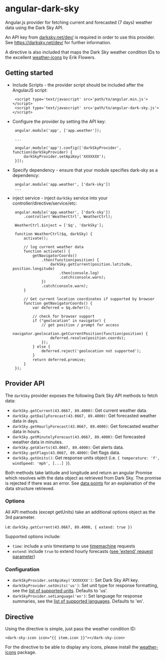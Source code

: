 angular-dark-sky
================

Angular.js provider for fetching current and forecasted (7 days) weather data using the Dark Sky API.

An API key from [darksky.net/dev/](https://darksky.net/dev/) is required in order to use this provider. See https://darksky.net/dev/ for further information. 

A directive is also included that maps the Dark Sky weather condition IDs
to the excellent [weather-icons](http://erikflowers.github.io/weather-icons/) by
Erik Flowers.

Getting started
---------------

 * Include Scripts - the provider script should be included after the AngularJS script:

		<script type='text/javascript' src='path/to/angular.min.js'></script>
		<script type='text/javascript' src='path/to/angular-dark-sky.js'></script>

 * Configure the provider by setting the API key:

		angular.module('app', ['app.weather']);

		... 

		angular.module('app').config(['darkSkyProvider', function(darkSkyProvider) {
			darkSkyProvider.setApiKey('XXXXXXX');
		}]);

 * Specify dependency - ensure that your module specifies dark-sky as a dependency:

		angular.module('app.weather', ['dark-sky'])
		...

 * inject service - inject `darkSky` service into your controller/directive/service/etc:

		angular.module('app.weather', ['dark-sky'])
			.controller('WeatherCtrl', WeatherCtrl);

		WeatherCtrl.$inject = ['$q', 'darkSky'];
			
		function WeatherCtrl($q, darkSky) {
			activate();

			// log current weather data
			function activate() {
				getNavigatorCoords()
					.then(function(position) {
						darkSky.getCurrent(position.latitude, position.longitude)
							.then(console.log)
							.catch(console.warn);
					})
					.catch(console.warn);
			}

			// Get current location coordinates if supported by browser
			function getNavigatorCoords() {
				var deferred = $q.defer();

				// check for browser support
				if ("geolocation" in navigator) {
					// get position / prompt for access
					navigator.geolocation.getCurrentPosition(function(position) {
						deferred.resolve(position.coords);
					});
				} else {
					deferred.reject('geolocation not supported');
				}
				return deferred.promise;
			}
		});

Provider API
------------

The `darkSky` provider exposes the following Dark Sky API methods to fetch data:

 * `darkSky.getCurrent(43.0667, 89.4000)`: Get current weather data.
 * `darkSky.getDailyForecast(43.0667, 89.4000)`: Get forecasted weather data in days.
 * `darkSky.getHourlyForecast(43.0667, 89.4000)`: Get forecasted weather data in hours.
 * `darkSky.getMinutelyForecast(43.0667, 89.4000)`: Get forecasted weather data in minutes.
 * `darkSky.getAlerts(43.0667, 89.4000)`: Get alerts data.
 * `darkSky.getFlags(43.0667, 89.4000)`: Get flags data.
 * `darkSky.getUnits()`: Get response units object (i.e. `{ temperature: 'f', windSpeed: 'mph', [...] }`).

Both methods take latitude and longitude and return an angular Promise which resolves with the data object as retrieved from Dark Sky. The promise is rejected if there was an error. See [data points](https://darksky.net/dev/docs/response#data-point) for an explaination of the data structure retrieved.

### Options

All API methods (except getUnits) take an additional options object as the 3rd parameter.

i.e: `darkSky.getCurrent(43.0667, 89.4000, { extend: true })`

Supported options include:

 * `time`: include a unix timestamp to use [timemachine](https://darksky.net/dev/docs/time-machine) requests
 * `extend`: include `true` to extend hourly forecasts ([see 'extend' request parameter](https://darksky.net/dev/docs/forecast))

### Configuration

 * `darkSkyProvider.setApiKey('XXXXXXX')`: Set Dark Sky API key.
 * `darkSkyProvider.setUnits('us')`: Set unit type for response formatting, see
 	 the [list of supported units](https://darksky.net/dev/docs/forecast). Defaults to 'us'.
 * `darkSkyProvider.setLanguage('en')`: Set language for response summaries, see
 	 the [list of supported languages](https://darksky.net/dev/docs/forecast). Defaults to 'en'.

Directive
---------

Using the directive is simple, just pass the weather condition ID:

    <dark-sky-icon icon="{{ item.icon }}"></dark-sky-icon>

For the directive to be able to display any icons, please install the
[weather-icons](http://erikflowers.github.io/weather-icons/) package.